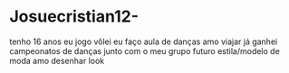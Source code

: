 # Josuecristian12-
tenho 16 anos
eu jogo vôlei 
eu faço aula de danças 
amo viajar 
já ganhei campeonatos de danças junto com o meu grupo
futuro estila/modelo de moda
amo desenhar look
